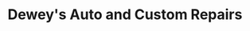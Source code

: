 ---
title: "Dewey's Auto and Custom Repairs"
url: /thamesford/deweys-auto-and-custom-repairs/
shop: Autowerkstatt
---